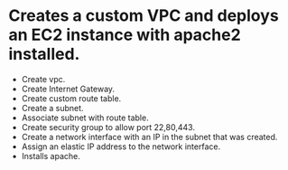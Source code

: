 # Creates a custom VPC and deploys an EC2 instance with apache2 installed.

* Create vpc.
* Create Internet Gateway.
* Create custom route table.
* Create a subnet.
* Associate subnet with route table.
* Create security group to allow port 22,80,443.
* Create a network interface with an IP in the subnet that was created.
* Assign an elastic IP address to the network interface.
* Installs apache. 


